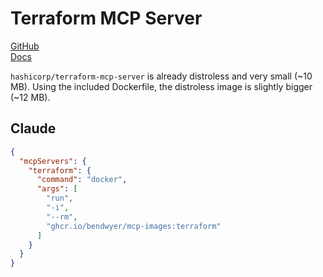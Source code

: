Terraform MCP Server
====================

[GitHub](https://github.com/hashicorp/terraform-mcp-server)\
[Docs](https://developer.hashicorp.com/terraform/docs/tools/mcp-server)

`hashicorp/terraform-mcp-server` is already distroless and very small (~10 MB). Using the included Dockerfile, the distroless image is slightly bigger (~12 MB).

Claude
------

```json
{
  "mcpServers": {
    "terraform": {
      "command": "docker",
      "args": [
        "run",
        "-i",
        "--rm",
        "ghcr.io/bendwyer/mcp-images:terraform"
      ]
    }
  }
}
```
